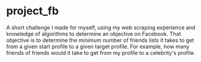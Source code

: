 # project_fb
A short challenge I made for myself, using my web scraping experience and knowledge of algorithms to determine an objective on Facebook. That objective is to determine the minimum number of friends lists it takes to get from a given start profile to a given target profile. For example, how many friends of friends would it take to get from my profile to a celebrity's profile. 
